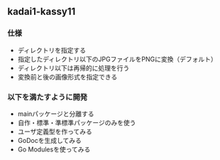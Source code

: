 ## kadai1-kassy11

### 仕様
- ディレクトリを指定する
- 指定したディレクトリ以下のJPGファイルをPNGに変換（デフォルト）
- ディレクトリ以下は再帰的に処理を行う
- 変換前と後の画像形式を指定できる

### 以下を満たすように開発
- mainパッケージと分離する
- 自作・標準・準標準パッケージのみを使う
- ユーザ定義型を作ってみる
- GoDocを生成してみる
- Go Modulesを使ってみる

